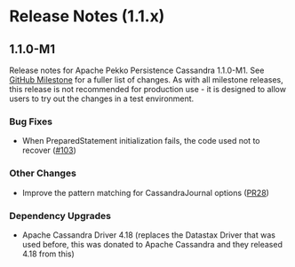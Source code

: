 # Release Notes (1.1.x)

## 1.1.0-M1
Release notes for Apache Pekko Persistence Cassandra 1.1.0-M1. See [GitHub Milestone](https://github.com/apache/pekko-persistence-cassandra/milestone/1?closed=1) for a fuller list of changes.
As with all milestone releases, this release is not recommended for production use - it is designed to allow users to try out the changes in a test environment.

### Bug Fixes
* When PreparedStatement initialization fails, the code used not to recover ([#103](https://github.com/apache/pekko-persistence-cassandra/issues/103))

### Other Changes
* Improve the pattern matching for CassandraJournal options ([PR28](https://github.com/apache/pekko-persistence-cassandra/pull/28))

### Dependency Upgrades
* Apache Cassandra Driver 4.18 (replaces the Datastax Driver that was used before, this was donated to Apache Cassandra and they released 4.18 from this)
